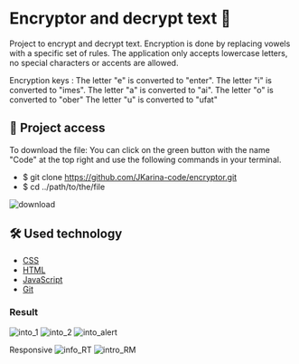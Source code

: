 # Encryptor and decrypt text 🔏
Project to encrypt and decrypt text. Encryption is done by replacing vowels with a specific set of rules. The application only accepts lowercase letters, no special characters or accents are allowed.

Encryption keys :
The letter "e" is converted to "enter".
The letter "i" is converted to "imes".
The letter "a" is converted to "ai".
The letter "o" is converted to "ober"
The letter "u" is converted to "ufat"

## 📁 Project access
To download the file: You can click on the green button with the name "Code" at the top right and use the following commands in your terminal.
- $ git clone https://github.com/JKarina-code/encryptor.git
- $ cd ../path/to/the/file

![download](https://github.com/JKarina-code/encryptor/assets/29663094/498169b6-85a4-464a-bab4-62bcdd58556a)


## 🛠️ Used technology

- [CSS](https://www.w3schools.com/Css/)
- [HTML](https://www.w3schools.com/html/)
- [JavaScript](https://www.w3schools.com/js)
- [Git](https://git-scm.com/docs)


### Result 
![into_1](https://github.com/JKarina-code/encryptor/assets/29663094/277aa776-18c2-4812-a2d2-e91907fbe30f)
![into_2](https://github.com/JKarina-code/encryptor/assets/29663094/393b7133-e460-4b6a-91a4-3137ff272d1f)
![into_alert](https://github.com/JKarina-code/encryptor/assets/29663094/0a429a99-94a7-4122-95d6-3959ae16f7cc)


Responsive
![info_RT](https://github.com/JKarina-code/encryptor/assets/29663094/cb351c20-a41e-4182-bb68-83f1e993d202)
![intro_RM](https://github.com/JKarina-code/encryptor/assets/29663094/9dc24422-9264-43d5-9faa-a97a8588153a)
